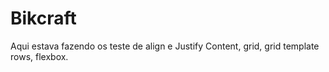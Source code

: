 # Bikcraft
Aqui estava fazendo os teste de align e Justify Content, grid, grid template rows, flexbox.

